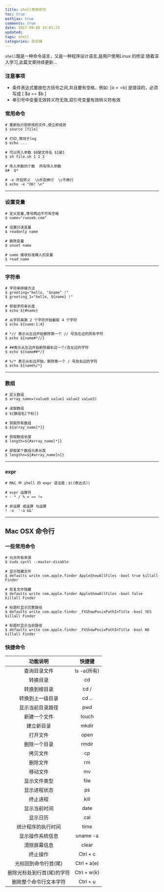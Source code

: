 ```yaml
---
title: shell常用命令
toc: true
mathjax: true
comments: true
date: 2017-09-08 14:01:25
updated:
tags: shell
categories: 杂货铺
---
```



`shell`既是一种命令语言，又是一种程序设计语言,是用户使用Linux 的桥梁
随着深入学习,此篇文章持续更新...

<!-- more -->

### 注意事项

- 条件表达式要放在方括号之间,并且要有空格，例如: [$a==$b] 是错误的，必须写成 [ $a == $b ]
- 单引号中变量无效转义符无效,双引号变量有效转义符有效

### 常用命令

```shell
# 重新执行刚修改的文件,使立即成效
$ source [file]

# 打印,等同于log
$ echo ...

# 可以传入参数 $0是文件名 $1是1
$ sh file.sh 1 2 3

# 传入参数的个数  所有传入参数
$#  $*

# -e 开启转义  \n开启换行  \c不换行
$ echo -e "OK! \n"
```
---
### 设置变量

```shell
# 定义变量,等号两边不可有空格
$ name="runoob.com"

# 设置只读变量
$ readonly name

# 删除变量
$ unset name

# name 接收标准输入的变量
$ read name
```

---
### 字符串

```shell
# 字符串拼接方法
$ greeting="hello, "$name" !"
$ greeting_1="hello, ${name} !"

# 获取字符串长度
$ echo ${#name}

# 从字符串第 2 个字符开始截取 4 个字符
$ echo ${name:1:4}

# *// 表示从左边开始删除第一个 // 号及左边的所有字符
$ echo ${name#*//}

# ##表示从左边开始删除最右边一个/及左边的字符
$ echo ${name##*/}

# %/* 表示从右边开始，删除第一个 / 号及右边的字符
$ echo ${name%/*}
```

---
### 数组

```shell
# 定义数组
$ array_name=(value0 value1 value2 value3)

# 读取数组
$ ${数组名[下标]}

# 获取所有数组
$ ${array_name[*]}

# 获取数组长度
$ length=${#array_name[*]}

# 获取某个数组元素长度
$ lengthn=${#array_name[n]}

```

---
### expr

```shell
# MAC 中 shell 的 expr 语法是：$((表达式))

# expr 运算符
+ - * / % = == !=

# 非运算 或运算 与运算
! -o  '-a &&' 
```

---
##  Mac OSX 命令行

### 一些常用命令

```shell
# 允许所有来源
$ sudo spctl --master-disable

# 显示隐藏文件
$ defaults write com.apple.finder AppleShowAllFiles -bool true killall Finder

# 恢复文件隐藏
$ defaults write com.apple.finder AppleShowAllFiles -bool false killall Finder

# 标题栏显示完整路径
$ defaults write com.apple.finder _FXShowPosixPathInTitle -bool YES killall Finder

# 标题栏显示当前路径
$ defaults write com.apple.finder _FXShowPosixPathInTitle -bool NO killall Finder

```

### 快捷命令

|功能说明|快捷键|
|:-:|:-:|
|查询目录文件|ls -a(所有)|
|转换目录|cd|
|转换到根目录|cd /|
|转换到上一级目录|cd ..|
|显示当前目录路径|pwd|
|新建一个文件|touch|
|建立新目录|mkdir|
|打开文件|open|
|删除一个目录|rmdir|
|拷贝文件|cp|
|删除文件|rm|
|移动文件|mv|
|显示文件类型|file|
|显示进程状态|ps|
|终止进程|kill|
|显示当前时间|date|
|显示日历|cal|
|统计程序的执行时间|time|
|显示操作系统信息|uname -a|
|清除屏幕信息|clear|
|终止操作|Ctrl + c|
|光标回到命令行首(尾)|Ctrl + a(e)|
|删除光标处到行首(尾)的字符|Ctrl + w(k)|
|删除整个命令行文本字符|Ctrl + u|



